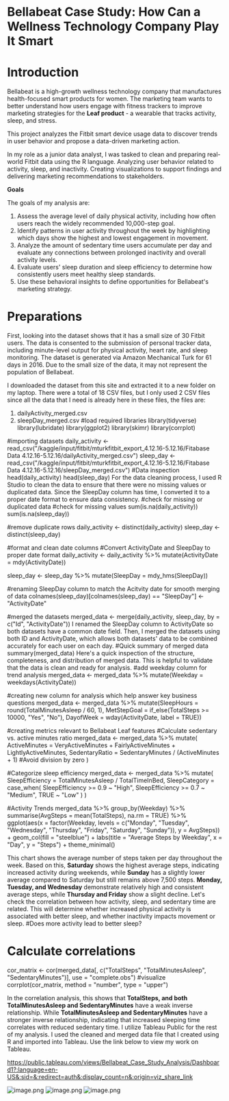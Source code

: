 # Bellabeat Case Study: How Can a Wellness Technology Company Play It Smart 

# **Introduction**

Bellabeat is a high-growth wellness technology company that manufactures health-focused smart products for women. The marketing team wants to better understand how users engage with fitness trackers to improve marketing strategies for the **Leaf product** - a wearable that tracks activity, sleep, and stress.

This project analyzes the Fitbit smart device usage data to discover trends in user behavior and propose a data-driven marketing action.

In my role as a junior data analyst, I was tasked to clean and preparing real-world Fitbit data using the R language. Analyzing user behavior related to activity, sleep, and inactivity. Creating visualizations to support findings and delivering marketing recommendations to stakeholders. 

**Goals**

The goals of my analysis are:
1. Assess the average level of daily physical activity, including how often users reach the widely recommended 10,000-step goal.
2. Identify patterns in user activity throughout the week by highlighting which days show the highest and lowest engagement in movement.
3. Analyze the amount of sedentary time users accumulate per day and evaluate any connections between prolonged inactivity and overall activity levels.
4. Evaluate users' sleep duration and sleep efficiency to determine how consistently users meet healthy sleep standards.
5. Use these behavioral insights to define opportunities for Bellabeat's marketing strategy. 

# Preparations
First, looking into the dataset shows that it has a small size of 30 Fitbit users. The data is consented to the submission of personal tracker data, including minute-level output for physical activity, heart rate, and sleep monitoring. The dataset is generated via Amazon Mechanical Turk for 61 days in 2016. Due to the small size of the data, it may not represent the population of  Bellabeat. 

I downloaded the dataset from this site and extracted it to a new folder on my laptop. There were a total of 18 CSV files, but I only used 2 CSV files since all the data that I need is already here in these files, the files are:
1. dailyActivity_merged.csv
2. sleepDay_merged.csv
#load required libraries
library(tidyverse)
library(lubridate)
library(ggplot2)
library(skimr)
library(corrplot)

#importing datasets
daily_activity <- read_csv("/kaggle/input/fitbit/mturkfitbit_export_4.12.16-5.12.16/Fitabase Data 4.12.16-5.12.16/dailyActivity_merged.csv")
sleep_day <- read_csv("/kaggle/input/fitbit/mturkfitbit_export_4.12.16-5.12.16/Fitabase Data 4.12.16-5.12.16/sleepDay_merged.csv")
#Data inspection
head(daily_activity)
head(sleep_day)
For the data cleaning process, I used R Studio to clean the data to ensure that there were no missing values or duplicated data. Since the SleepDay column has time, I converted it to a proper date format to ensure data consistency.
#check for missing or duplicated data
#check for missing values
sum(is.na(daily_activity))
sum(is.na(sleep_day))

#remove duplicate rows
daily_activity <- distinct(daily_activity)
sleep_day <- distinct(sleep_day)

#format and clean date columns
#Convert ActivityDate and SleepDay to proper date format 
daily_activity <- daily_activity %>% 
  mutate(ActivityDate = mdy(ActivityDate))

sleep_day <- sleep_day %>% 
  mutate(SleepDay = mdy_hms(SleepDay))

#renaming SleepDay column to match the Acitvity date for smooth merging of data
colnames(sleep_day)[colnames(sleep_day) == "SleepDay"] <- "ActivityDate"

#merged the datasets
merged_data <- merge(daily_activity, sleep_day, by = c("Id", "ActivityDate"))
I renamed the SleepDay column to ActivityDate so both datasets have a common date field. Then, I merged the datasets using both ID and ActivityDate, which allows both datasets' data to be combined accurately for each user on each day.
#Quick summary of merged data
summary(merged_data)
Here's a quick inspection of the structure, completeness, and distribution of merged data. This is helpful to validate that the data is clean and ready for analysis. 
#add weekday column for trend analysis
merged_data <- merged_data %>% 
  mutate(Weekday = weekdays(ActivityDate))

#creating new column for analysis which help answer key business questions
merged_data <- merged_data %>% 
  mutate(SleepHours = round(TotalMinutesAsleep / 60, 1),
         MetStepGoal = if_else(TotalSteps >= 10000, "Yes", "No"),
         DayofWeek = wday(ActivityDate, label = TRUE))

#creating metrics relevant to Bellabeat Leaf features
#Calculate sedentary vs. active minutes ratio
merged_data <- merged_data %>% 
  mutate(
    ActiveMinutes = VeryActiveMinutes + FairlyActiveMinutes + LightlyActiveMinutes,
    SedentaryRatio = SedentaryMinutes / (ActiveMinutes + 1) #Avoid division by zero
  )

#Categorize sleep efficiency
merged_data <- merged_data %>% 
  mutate(
    SleepEfficiency = TotalMinutesAsleep / TotalTimeInBed,
    SleepCategory = case_when(
      SleepEfficiency >= 0.9 ~ "High",
      SleepEfficiency >= 0.7 ~ "Medium",
      TRUE ~ "Low"
    )
  )

#Activity Trends
merged_data %>% 
  group_by(Weekday) %>% 
  summarise(AvgSteps = mean(TotalSteps), na.rm = TRUE) %>% 
  ggplot(aes(x = factor(Weekday, levels = c("Monday", "Tuesday", "Wednesday", "Thursday",
                                            "Friday", "Saturday", "Sunday")), y = AvgSteps)) +
  geom_col(fill = "steelblue") +
  labs(title = "Average Steps by Weekday", x = "Day", y = "Steps") +
  theme_minimal()
  
This chart shows the average number of steps taken per day throughout the week. Based on this, **Saturday** shows the highest average steps, indicating increased activity during weekends, while **Sunday** has a slightly lower average compared to Saturday but still remains above 7,500 steps. **Monday, Tuesday, and Wednesday** demonstrate relatively high and consistent average steps, while **Thursday and Friday** show a slight decline. 
Let's check the correlation between how activity, sleep, and sedentary time are related. This will determine whether increased physical activity is associated with better sleep, and whether inactivity impacts movement or sleep. 
#Does more activity lead to better sleep?

# Calculate correlations
cor_matrix <- cor(merged_data[, c("TotalSteps", "TotalMinutesAsleep", "SedentaryMinutes")],
                  use = "complete.obs")
#visualize
corrplot(cor_matrix, method = "number", type = "upper")

In the correlation analysis, this shows that **TotalSteps, and both TotalMinutesAsleep and SedentaryMinutes** have a weak inverse relationship. While **TotalMinutesAsleep and SedentaryMinutes** have a stronger inverse relationship, indicating that increased sleeping time correlates with reduced sedentary time. 
I utilize Tableau Public for the rest of my analysis. I used the cleaned and merged data file that I created using R and imported into Tableau. Use the link below to view my work on Tableau. 

https://public.tableau.com/views/Bellabeat_Case_Study_Analysis/Dashboard1?:language=en-US&:sid=&:redirect=auth&:display_count=n&:origin=viz_share_link

![image.png](attachment:ea1746be-ecbd-4493-a605-83498be1d38a.png)
![image.png](attachment:e70d6a89-d60d-49d3-b6d8-dd132fcc49cf.png)
![image.png](attachment:3b73ba55-45f8-4bda-99e4-1b219b465228.png)
